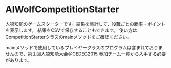 # AIWolfCompetitionStarter
人狼知能のゲームスターターです。結果を集計して、役職ごとの勝率・ポイントを表示します。
結果をCSVで保存することもできます。
使い方はCompetitionStarterクラスのmainメソッドをご確認ください。

mainメソッドで使用しているプレイヤークラスのプログラムは含まれておりませんので、[第１回人狼知能大会＠CEDEC2015 参加チーム一覧](http://www.aiwolf.org/%E7%AC%AC%EF%BC%91%E5%9B%9E%E4%BA%BA%E7%8B%BC%E7%9F%A5%E8%83%BD%E5%A4%A7%E4%BC%9A%EF%BC%A0cedec2015-%E5%8F%82%E5%8A%A0%E3%83%81%E3%83%BC%E3%83%A0%E4%B8%80%E8%A6%A7/)から入手する必要があります。
